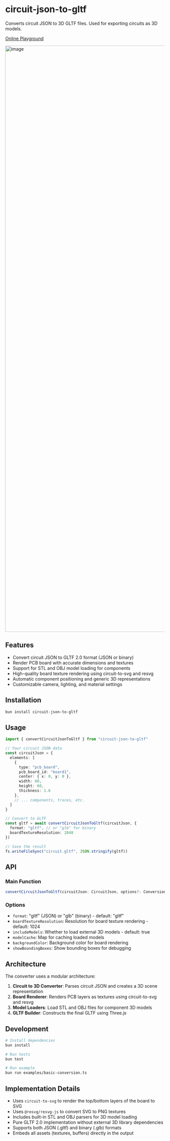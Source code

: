 # circuit-json-to-gltf

Converts circuit JSON to 3D GLTF files. Used for exporting circuits as 3D models.

[Online Playground](https://circuit-json-to-gltf.vercel.app/renderer.html?fixtureId=%7B%22path%22%3A%22CircuitToGltfDemo.fixture.tsx%22%7D&locked=true)

<img width="2424" height="1854" alt="image" src="https://github.com/user-attachments/assets/cb0862aa-2034-4d06-abcc-9a4d1e5a6041" />

## Features

- Convert circuit JSON to GLTF 2.0 format (JSON or binary)
- Render PCB board with accurate dimensions and textures
- Support for STL and OBJ model loading for components
- High-quality board texture rendering using circuit-to-svg and resvg
- Automatic component positioning and generic 3D representations
- Customizable camera, lighting, and material settings

## Installation

```bash
bun install circuit-json-to-gltf
```

## Usage

```typescript
import { convertCircuitJsonToGltf } from "circuit-json-to-gltf"

// Your circuit JSON data
const circuitJson = {
  elements: [
    {
      type: "pcb_board",
      pcb_board_id: "board1",
      center: { x: 0, y: 0 },
      width: 80,
      height: 60,
      thickness: 1.6
    },
    // ... components, traces, etc.
  ]
}

// Convert to GLTF
const gltf = await convertCircuitJsonToGltf(circuitJson, {
  format: "gltf", // or "glb" for binary
  boardTextureResolution: 2048
})

// Save the result
fs.writeFileSync("circuit.gltf", JSON.stringify(gltf))
```

## API

### Main Function

```typescript
convertCircuitJsonToGltf(circuitJson: CircuitJson, options?: ConversionOptions): Promise<ArrayBuffer | object>
```

### Options

- `format`: "gltf" (JSON) or "glb" (binary) - default: "gltf"
- `boardTextureResolution`: Resolution for board texture rendering - default: 1024
- `includeModels`: Whether to load external 3D models - default: true
- `modelCache`: Map for caching loaded models
- `backgroundColor`: Background color for board rendering
- `showBoundingBoxes`: Show bounding boxes for debugging

## Architecture

The converter uses a modular architecture:

1. **Circuit to 3D Converter**: Parses circuit JSON and creates a 3D scene representation
2. **Board Renderer**: Renders PCB layers as textures using circuit-to-svg and resvg
3. **Model Loaders**: Load STL and OBJ files for component 3D models
4. **GLTF Builder**: Constructs the final GLTF using Three.js

## Development

```bash
# Install dependencies
bun install

# Run tests
bun test

# Run example
bun run examples/basic-conversion.ts
```

## Implementation Details

- Uses `circuit-to-svg` to render the top/bottom layers of the board to SVG
- Uses `@resvg/resvg-js` to convert SVG to PNG textures
- Includes built-in STL and OBJ parsers for 3D model loading
- Pure GLTF 2.0 implementation without external 3D library dependencies
- Supports both JSON (.gltf) and binary (.glb) formats
- Embeds all assets (textures, buffers) directly in the output
